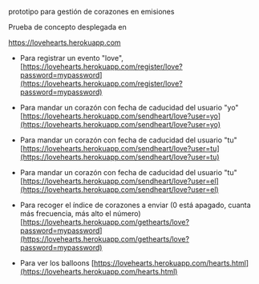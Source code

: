 prototipo para gestión de corazones en emisiones

Prueba de concepto desplegada en 

https://lovehearts.herokuapp.com


* Para registrar un evento "love", [https://lovehearts.herokuapp.com/register/love?password=mypassword](https://lovehearts.herokuapp.com/register/love?password=mypassword)

* Para mandar un corazón con fecha de caducidad del usuario "yo" [https://lovehearts.herokuapp.com/sendheart/love?user=yo](https://lovehearts.herokuapp.com/sendheart/love?user=yo)

* Para mandar un corazón con fecha de caducidad del usuario "tu" [https://lovehearts.herokuapp.com/sendheart/love?user=tu](https://lovehearts.herokuapp.com/sendheart/love?user=tu)

* Para mandar un corazón con fecha de caducidad del usuario "tu" [https://lovehearts.herokuapp.com/sendheart/love?user=el](https://lovehearts.herokuapp.com/sendheart/love?user=el)


* Para recoger el índice de corazones a enviar (0 está apagado, cuanta más frecuencia, más alto el número) [https://lovehearts.herokuapp.com/gethearts/love?password=mypassword](https://lovehearts.herokuapp.com/gethearts/love?password=mypassword)

* Para ver los balloons [https://lovehearts.herokuapp.com/hearts.html](https://lovehearts.herokuapp.com/hearts.html)


